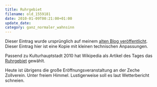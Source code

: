 ```yaml
---
title: Ruhrgebiet
filename: old_1559181
date: 2010-01-09T00:21:00+01:00
update_date:
category: ganz_normaler_wahnsinn
---
```

Dieser Eintrag wurde ursprünglich auf meinem [alten Blog veröffentlicht](https://stu.blogger.de/stories/1559181/). Dieser Eintrag hier ist eine Kopie mit kleinen technischen Anpassungen.

Passend zu Kulturhauptstadt 2010 hat Wikipedia als Artikel des Tages das [Ruhrgebiet](http://de.wikipedia.org/wiki/Ruhrgebiet) gewählt.

Heute ist übrigens die große Eröffnungsveranstaltung an der Zeche Zollverein. Unter freiem Himmel. Lustigerweise soll es laut Wetterbericht schneien.
